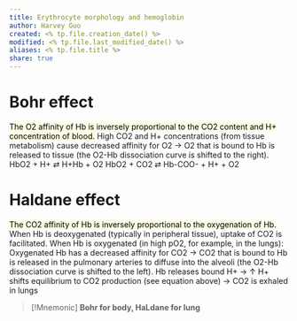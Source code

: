 ```yaml
---
title: Erythrocyte morphology and hemoglobin
author: Harvey Guo
created: <% tp.file.creation_date() %>
modified: <% tp.file.last_modified_date() %>
aliases: <% tp.file.title %>
share: true
---
```


# Bohr effect 
<mark style="background: #FFF3A34A;">The O2 affinity of Hb is inversely proportional to the CO2 content and H+ concentration of blood.</mark>
High CO2 and H+ concentrations (from tissue metabolism) cause decreased affinity for O2 → O2 that is bound to Hb is released to tissue (the O2-Hb dissociation curve is shifted to the right).
HbO2 + H+ ⇄ H+Hb + O2
HbO2 + CO2 ⇄ Hb-COO- + H+ + O2
# Haldane effect 
<mark style="background: #FFF3A34A;">The CO2 affinity of Hb is inversely proportional to the oxygenation of Hb.</mark>
When Hb is deoxygenated (typically in peripheral tissue), uptake of CO2 is facilitated.
When Hb is oxygenated (in high pO2, for example, in the lungs):
Oxygenated Hb has a decreased affinity for CO2 → CO2 that is bound to Hb is released in the pulmonary arteries to diffuse into the alveoli (the O2-Hb dissociation curve is shifted to the left).
Hb releases bound H+ → ↑ H+ shifts equilibrium to CO2 production (see equation above) → CO2 is exhaled in lungs

> [!Mnemonic]
> **Bohr for body, HaLdane for lung**
